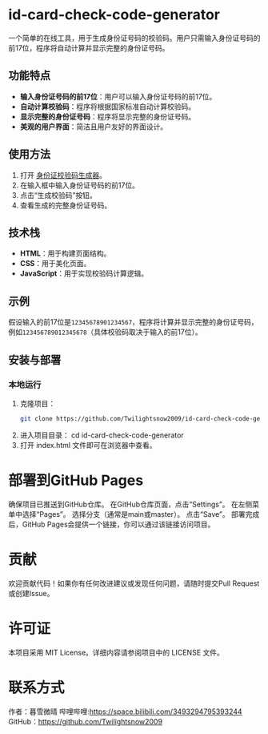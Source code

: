 # id-card-check-code-generator

一个简单的在线工具，用于生成身份证号码的校验码。用户只需输入身份证号码的前17位，程序将自动计算并显示完整的身份证号码。

## 功能特点
- **输入身份证号码的前17位**：用户可以输入身份证号码的前17位。
- **自动计算校验码**：程序将根据国家标准自动计算校验码。
- **显示完整的身份证号码**：程序将显示完整的身份证号码。
- **美观的用户界面**：简洁且用户友好的界面设计。

## 使用方法
1. 打开 [身份证校验码生成器](https://twilightsnow2009.github.io/id-card-check-code-generator/)。
2. 在输入框中输入身份证号码的前17位。
3. 点击“生成校验码”按钮。
4. 查看生成的完整身份证号码。

## 技术栈
- **HTML**：用于构建页面结构。
- **CSS**：用于美化页面。
- **JavaScript**：用于实现校验码计算逻辑。

## 示例
假设输入的前17位是`12345678901234567`，程序将计算并显示完整的身份证号码，例如`123456789012345678`（具体校验码取决于输入的前17位）。

## 安装与部署
### 本地运行
1. 克隆项目：
   ```bash
   git clone https://github.com/Twilightsnow2009/id-card-check-code-generator.git
2. 进入项目目录：
 cd id-card-check-code-generator
3.  打开 index.html 文件即可在浏览器中查看。
# 部署到GitHub Pages
确保项目已推送到GitHub仓库。
在GitHub仓库页面，点击“Settings”。
在左侧菜单中选择“Pages”。
选择分支（通常是main或master）。
点击“Save”。
部署完成后，GitHub Pages会提供一个链接，你可以通过该链接访问项目。
# 贡献
欢迎贡献代码！如果你有任何改进建议或发现任何问题，请随时提交Pull Request或创建Issue。
# 许可证
本项目采用 MIT License。详细内容请参阅项目中的 LICENSE 文件。
# 联系方式
作者：暮雪微晴
哔哩哔哩:https://space.bilibili.com/3493294795393244
GitHub：https://github.com/Twilightsnow2009
